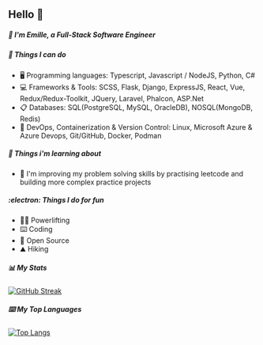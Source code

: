 ## Hello :wave:

##### :rocket: I'm Emille, a Full-Stack Software Engineer

##### :wrench: Things I can do

- :desktop_computer: Programming languages: Typescript, Javascript / NodeJS, Python, C#
- :computer: Frameworks & Tools: SCSS, Flask, Django, ExpressJS, React, Vue, Redux/Redux-Toolkit, JQuery, Laravel, Phalcon, ASP.Net
- :clipboard: Databases: SQL(PostgreSQL, MySQL, OracleDB), NOSQL(MongoDB, Redis)
- :open_book: DevOps, Containerization & Version Control: Linux, Microsoft Azure & Azure Devops, Git/GitHub, Docker, Podman

##### :telescope: Things i'm learning about

- :seedling: I'm improving my problem solving skills by practising leetcode and building more complex practice projects

<!-- ##### :muscle: Things I do for fun -->
##### :electron: Things I do for fun

- :weight_lifting_man: Powerlifting
- :keyboard: Coding
- :night_with_stars: Open Source
- :mountain: Hiking
<!--
- :airplane: Travel
-->

##### :bar_chart: My Stats

[![GitHub Streak](http://github-readme-streak-stats.herokuapp.com?user=Emille1723&theme=dark&background=000000)](https://git.io/streak-stats)

##### :keyboard: My Top Languages

[![Top Langs](https://github-readme-stats.vercel.app/api/top-langs/?username=Emille1723&layout=compact&theme=vision-friendly-dark)](https://github.com/anuraghazra/github-readme-stats)


<!--
**Emille1723/Emille1723** is a ✨ _special_ ✨ repository because its `README.md` (this file) appears on your GitHub profile.

Here are some ideas to get you started:

- 🔭 I’m currently working on ...
- 🌱 I’m currently learning ...
- 👯 I’m looking to collaborate on ...
- 🤔 I’m looking for help with ...
- 💬 Ask me about ...
- 📫 How to reach me: ...
- 😄 Pronouns: ...
- ⚡ Fun fact: ...
-->
